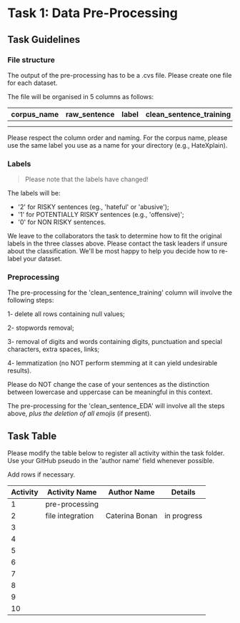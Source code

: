 # Task 1: Data Pre-Processing

## Task Guidelines

### File structure

The output of the pre-processing has to be a .cvs file. Please create one file for each dataset.

The file will be organised in 5 columns as follows:

 | corpus_name | raw_sentence | label | clean_sentence_training | clean_sentence_EDA |
  |-|-|-|-|-|
 | | | | | |
 | | | | | |
  
 Please respect the column order and naming. For the corpus name, please use the same label you use as a name for your directory (e.g., HateXplain).
 
 ### Labels
 
 > Please note that the labels have changed!
 
 The labels will be:
 - '2' for RISKY sentences (eg., 'hateful' or 'abusive');
 - '1' for POTENTIALLY RISKY sentences (e.g., 'offensive)';
 - '0' for NON RISKY sentences.

We leave to the collaborators the task to determine how to fit the original labels in the three classes above. Please contact the task leaders if unsure about the classification. We'll be most happy to help you decide how to re-label your dataset.

### Preprocessing

The pre-processing for the 'clean_sentence_training' column will involve the following steps:

1- delete all rows containing null values;

2- stopwords removal;

3- removal of digits and words containing digits, punctuation and special characters, extra spaces, links;

4- lemmatization (no NOT perform stemming at it can yield undesirable results).

Please do NOT change the case of your sentences as the distinction between lowercase and uppercase can be meaningful in this context.

The pre-processing for the 'clean_sentence_EDA' will involve all the steps above, *plus the deletion of all emojis* (if present).

## Task Table

Please modify the table below to register all activity within the task folder. Use your GitHub pseudo in the 'author name' field whenever possible.

Add rows if necessary.

| Activity | Activity Name | Author Name | Details |
|-|-|-|-|
|1| pre-processing |         |         |
|2| file integration | Caterina Bonan | in progress |
|3|         |         |         |
|4|         |         |         |
|5|         |         |         |
|6|         |         |         |
|7|         |         |         |
|8|         |         |         |
|9|         |         |         |
|10|        |         |         |
